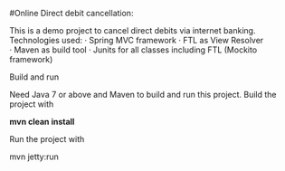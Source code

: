 #Online Direct debit cancellation:

This is a demo project to cancel direct debits via internet banking. 
Technologies used:
· Spring MVC framework
· FTL as View Resolver
· Maven as build tool
· Junits for all classes including FTL (Mockito framework)

Build and run

  Need Java 7 or above and Maven to build and run this project. Build the project with

  <b>mvn clean install</b>

Run the project with

  mvn jetty:run
